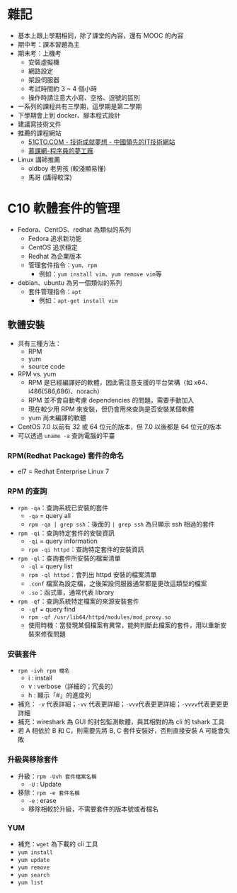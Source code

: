 # 雜記
* 基本上跟上學期相同，除了課堂的內容，還有 MOOC 的內容
* 期中考：課本習題為主
* 期末考：上機考
    * 安裝虛擬機
    * 網路設定
    * 架設伺服器
    * 考試時間約 3 ~ 4 個小時
    * 操作時請注意大小寫、空格、逗號的區別
* 一系列的課程共有三學期，這學期是第二學期
* 下學期會上到 docker、腳本程式設計
* 建議寫技術文件
* 推薦的課程網站
    * [51CTO.COM - 技術成就夢想 - 中國領先的IT技術網站](http://www.51cto.com/)
    * [慕課網-程序員的夢工廠](https://www.imooc.com/)
* Linux 講師推薦
    * oldboy 老男孩 (較淺顯易懂)
    * 馬哥 (講得較深)

# C10 軟體套件的管理
* Fedora、CentOS、redhat 為類似的系列
    * Fedora 追求新功能
    * CentOS 追求穩定
    * Redhat 為企業版本
    * 管理套件指令：`yum`、`rpm`
        * 例如：`yum install vim`、`yum remove vim`等
* debian、ubuntu 為另一個類似的系列
    * 套件管理指令：`apt`
        * 例如：`apt-get install vim`

## 軟體安裝
* 共有三種方法：
    * RPM
    * yum
    * source code
* RPM vs. yum
    * RPM 是已經編譯好的軟體，因此需注意支援的平台架構（如 x64、i486(586,686)、norach）
    * RPM 並不會自動考慮 dependencies 的問題，需要手動加入
    * 現在較少用 RPM 來安裝，但仍會用來查詢是否安裝某個軟體
    * yum 尚未編譯的軟體
* CentOS 7.0 以前有 32 或 64 位元的版本，但 7.0 以後都是 64 位元的版本
* 可以透過 `uname -a` 查詢電腦的平臺

### RPM(Redhat Package) 套件的命名
* el7 = Redhat Enterprise Linux 7

### RPM 的查詢
* `rpm -qa`：查詢系統已安裝的套件
    * `-qa` = query all
    * `rpm -qa | grep ssh`：後面的 `| grep ssh` 為只顯示 ssh 相過的套件
* `rpm -qi`：查詢特定套件的安裝資訊
    * `-qi` = query information
    * `rpm -qi httpd`：查詢特定套件的安裝資訊
* `rpm -ql`：查詢套件所安裝的檔案清單
    * `-ql` = query list
    * `rpm -ql httpd`：會列出 httpd 安裝的檔案清單
    * `.conf` 檔案為設定檔，之後架設伺服器通常都是更改這類型的檔案
    * `.so`：函式庫，通常代表 library
* `rpm -qf`：查詢系統特定檔案的來源安裝套件
    * `-qf` = query find
    * `rpm -qf /usr/lib64/httpd/modules/mod_proxy.so`
    * 使用時機：當發現某個檔案有異常，能夠判斷此檔案的套件，用以重新安裝來修復問題

### 安裝套件
* `rpm -ivh rpm 檔名`
    * i : install
    * v : verbose（詳細的；冗長的）
    * h : 顯示「#」的進度列
* 補充： `-v` 代表詳細；`-vv` 代表更詳細；`-vvv`代表更更詳細；`-vvvv`代表更更更詳細
* 補充：wireshark 為 GUI 的封包監測軟體，與其相對的為 cli 的 tshark 工具
* 若 A 相依於 B 和 C，則需要先將 B, C 套件安裝好，否則直接安裝 A 可能會失敗

### 升級與移除套件
* 升級：`rpm -Uvh 套件檔案名稱`
    * `-U` : Update
* 移除：`rpm -e 套件名稱`
    * `-e` : erase
    * 移除相較於升級，不需要套件的版本號或者檔名

### YUM
* 補充：`wget` 為下載的 cli 工具
* `yum install`
* `yum update`
* `yum remove`
* `yum search`
* `yum list`